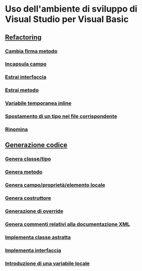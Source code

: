 # Uso dell'ambiente di sviluppo di Visual Studio per Visual Basic
## [Refactoring](refactoring-vb.md)
### [Cambia firma metodo](refactoring/change-method-signature.md)
### [Incapsula campo](refactoring/encapsulate-field.md)
### [Estrai interfaccia](refactoring/extract-interface.md)
### [Estrai metodo](refactoring/extract-method.md)
### [Variabile temporanea inline](refactoring/inline-temporary-variable.md)
### [Spostamento di un tipo nel file corrispondente](refactoring/move-type-to-matching-file.md)
### [Rinomina](refactoring/rename.md)
## [Generazione codice](code-generation-vb.md)
### [Genera classe/tipo](code-generation/generate-class-type.md)
### [Genera metodo](code-generation/generate-method.md)
### [Genera campo/proprietà/elemento locale](code-generation/generate-field-property-local.md)
### [Genera costruttore](code-generation/generate-constructor.md)
### [Generazione di override](code-generation/generate-override.md)
### [Genera commenti relativi alla documentazione XML](code-generation/generate-xml-documentation-comments.md)
### [Implementa classe astratta](code-generation/implement-abstract-class.md)
### [Implementa interfaccia](code-generation/implement-interface.md)
### [Introduzione di una variabile locale](code-generation/introduce-local-variable.md)